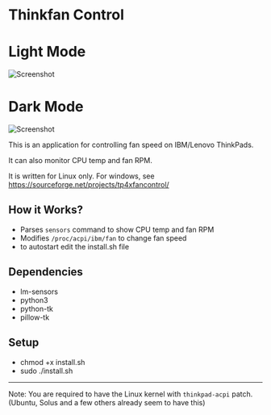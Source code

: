 # Thinkfan Control

# Light Mode

![Screenshot](https://i.imgur.com/LBL5hCL.png)

# Dark Mode

![Screenshot](https://i.imgur.com/26BktzX.png)

This is an application for controlling fan speed on IBM/Lenovo ThinkPads.

It can also monitor CPU temp and fan RPM.

It is written for Linux only. For windows, see https://sourceforge.net/projects/tp4xfancontrol/

## How it Works?
 + Parses `sensors` command to show CPU temp and fan RPM
 + Modifies `/proc/acpi/ibm/fan` to change fan speed
 + to autostart edit the install.sh file

## Dependencies
+ lm-sensors
+ python3
+ python-tk
+ pillow-tk


## Setup
+ chmod +x install.sh
+ sudo ./install.sh

---

Note: You are required to have the Linux kernel with `thinkpad-acpi` patch. (Ubuntu, Solus and a few others already seem to have this)
